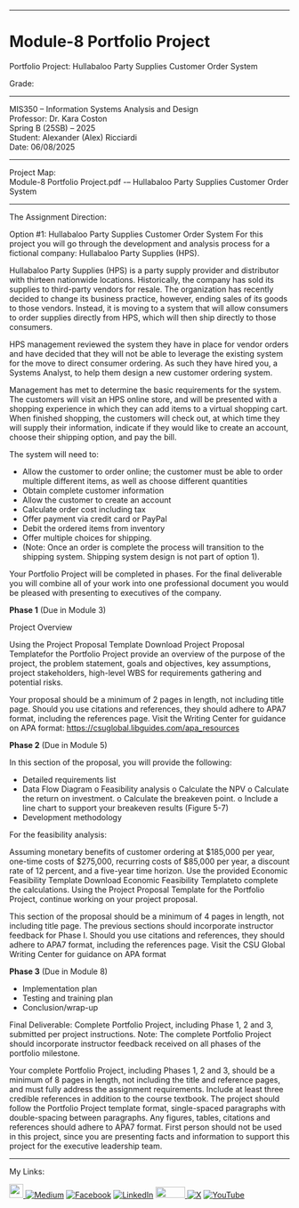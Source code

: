 ﻿-----------------------------------------------------------------------------------------------------------------------------
# Module-8 Portfolio Project  
Portfolio Project: Hullabaloo Party Supplies Customer Order System 

Grade: 

-----------------------------------------------------------------------------------------------------------------------------

MIS350 – Information Systems Analysis and Design  
Professor: Dr. Kara Coston  
Spring B (25SB) – 2025   
Student: Alexander (Alex) Ricciardi  
Date: 06/08/2025  

-----------------------------------------------------------------------------------------------------------------------------

Project Map:   
Module-8 Portfolio Project.pdf -– Hullabaloo Party Supplies Customer Order System    

-----------------------------------------------------------------------------------------------------------------------------

The Assignment Direction:    

Option #1: Hullabaloo Party Supplies Customer Order System
For this project you will go through the development and analysis process for a fictional company: Hullabaloo Party Supplies (HPS).

Hullabaloo Party Supplies (HPS) is a party supply provider and distributor with thirteen nationwide locations. Historically, the company has sold its supplies to third-party vendors for resale. The organization has recently decided to change its business practice, however, ending sales of its goods to those vendors. Instead, it is moving to a system that will allow consumers to order supplies directly from HPS, which will then ship directly to those consumers.

HPS management reviewed the system they have in place for vendor orders and have decided that they will not be able to leverage the existing system for the move to direct consumer ordering. As such they have hired you, a Systems Analyst, to help them design a new customer ordering system.

Management has met to determine the basic requirements for the system. The customers will visit an HPS online store, and will be presented with a shopping experience in which they can add items to a virtual shopping cart. When finished shopping, the customers will check out, at which time they will supply their information, indicate if they would like to create an account, choose their shipping option, and pay the bill.

The system will need to:

- Allow the customer to order online; the customer must be able to order multiple different items, as well as choose different quantities
- Obtain complete customer information
- Allow the customer to create an account
- Calculate order cost including tax
- Offer payment via credit card or PayPal
- Debit the ordered items from inventory
- Offer multiple choices for shipping.
- (Note: Once an order is complete the process will transition to the shipping system. Shipping system design is not part of option 1).

Your Portfolio Project will be completed in phases. For the final deliverable you will combine all of your work into one professional document you would be pleased with presenting to executives of the company.

**Phase 1** (Due in Module 3)

Project Overview

Using the Project Proposal Template Download Project Proposal Templatefor the Portfolio Project provide an overview of the purpose of the project, the problem statement, goals and objectives, key assumptions, project stakeholders, high-level WBS for requirements gathering and potential risks. 

Your proposal should be a minimum of 2 pages in length, not including title page. Should you use citations and references, they should adhere to APA7 format, including the references page.  Visit the Writing Center for guidance on APA format: https://csuglobal.libguides.com/apa_resources

**Phase 2** (Due in Module 5) 

In this section of the proposal, you will provide the following: 

- Detailed requirements list
- Data Flow Diagram
o Feasibility analysis
o Calculate the NPV
o Calculate the return on investment.
o Calculate the breakeven point.
o Include a line chart to support your breakeven results (Figure 5-7)
- Development methodology

For the feasibility analysis: 

Assuming monetary benefits of customer ordering at $185,000 per year, one-time costs of $275,000, recurring costs of $85,000 per year, a discount rate of 12 percent, and a five-year time horizon. Use the provided Economic Feasibility Template Download Economic Feasibility Templateto complete the calculations.
Using the Project Proposal Template for the Portfolio Project, continue working on your project proposal. 

This section of the proposal should be a minimum of 4 pages in length, not including title page. The previous sections should incorporate instructor feedback for Phase I. Should you use citations and references, they should adhere to APA7 format, including the references page.  Visit the CSU Global Writing Center for guidance on APA format 

**Phase 3** (Due in Module 8)

- Implementation plan
- Testing and training plan
- Conclusion/wrap-up

Final Deliverable: Complete Portfolio Project, including Phase 1, 2 and 3, submitted per project instructions. Note: The complete Portfolio Project should incorporate instructor feedback received on all phases of the portfolio milestone.

Your complete Portfolio Project, including Phases 1, 2 and 3, should be a minimum of 8 pages in length, not including the title and reference pages, and must fully address the assignment requirements. Include at least three credible references in addition to the course textbook.  The project should follow the Portfolio Project template format, single-spaced paragraphs with double-spacing between paragraphs. Any figures, tables, citations and references should adhere to APA7 format.  First person should not be used in this project, since you are presenting facts and information to support this project for the executive leadership team. 

-----------------------------------------------------------------------------------------------------------------------------

My Links:   

<span><a href="https://www.alexomegapy.com" target="_blank"><img width="25" height="25" src="https://github.com/user-attachments/assets/a8e0ea66-5d8f-43b3-8fff-2c3d74d57f53"></span>    [![Medium](https://img.shields.io/badge/Medium-12100E?style=for-the-badge&logo=medium&logoColor=whit)](https://medium.com/@alex.omegapy)    [![Facebook](https://img.shields.io/badge/Facebook-%231877F2.svg?logo=Facebook&logoColor=white)](https://www.facebook.com/profile.php?id=100089638857137)    [![LinkedIn](https://img.shields.io/badge/LinkedIn-%230077B5.svg?logo=linkedin&logoColor=white)](https://linkedin.com/in/alex-ricciardi)    <span><a href="https://www.threads.net/@alexomegapy?hl=en" target="_blank"><img width="53" height="20" src="https://github.com/user-attachments/assets/58c9e833-4501-42e4-b4fe-39ffafba99b2"></span>    [![X](https://img.shields.io/badge/X-black.svg?logo=X&logoColor=white)](https://x.com/AlexOmegapy)    [![YouTube](https://img.shields.io/badge/YouTube-%23FF0000.svg?logo=YouTube&logoColor=white)](https://www.youtube.com/channel/UC4rMaQ7sqywMZkfS1xGh2AA) 


